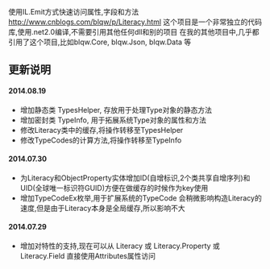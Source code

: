 使用IL.Emit方式快速访问属性,字段和方法  
http://www.cnblogs.com/blqw/p/Literacy.html
这个项目是一个非常独立的代码库,使用.net2.0编译,不需要引用其他任何dll和别的项目
在我的其他项目中,几乎都引用了这个项目,比如blqw.Core, blqw.Json, blqw.Data 等

## 更新说明  
#### 2014.08.19  
* 增加静态类 TypesHelper, 存放用于处理Type对象的静态方法  
* 增加密封类 TypeInfo, 用于拓展系统Type对象的属性和方法  
* 修改Literacy类中的缓存,将操作转移至TypesHelper  
* 修改TypeCodes的计算方法,将操作转移至TypeInfo

#### 2014.07.30  
* 为Literacy和ObjectProperty实体增加ID(自增标识,2个类共享自增序列)和UID(全球唯一标识符GUID)方便在做缓存的时候作为key使用  
* 增加TypeCodeEx枚举,用于扩展系统的TypeCode 会稍微影响构造Literacy的速度,但是由于Literacy本身是全局缓存,所以影响不大
  
#### 2014.07.29  
* 增加对特性的支持,现在可以从 Literacy 或 Literacy.Property 或 Literacy.Field 直接使用Attributes属性访问  
